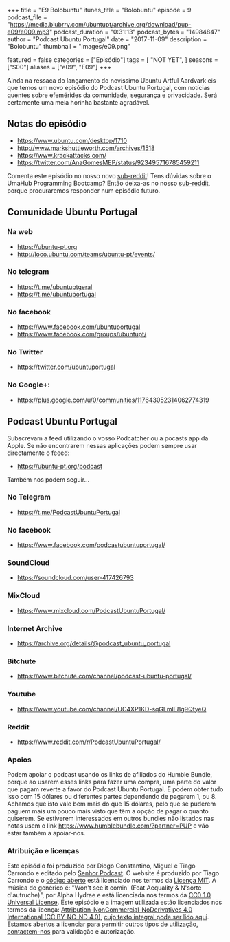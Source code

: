 +++
title = "E9 Bolobuntu"
itunes_title = "Bolobuntu"
episode = 9
podcast_file = "https://media.blubrry.com/ubuntupt/archive.org/download/pup-e09/e009.mp3"
podcast_duration = "0:31:13"
podcast_bytes = "14984847"
author = "Podcast Ubuntu Portugal"
date = "2017-11-09"
description = "Bolobuntu"
thumbnail = "images/e09.png"

featured = false
categories = ["Episódio"]
tags = [
  "NOT YET",
]
seasons = ["S00"]
aliases = ["e09", "E09"]
+++

Ainda na ressaca do lançamento do novíssimo Ubuntu Artful Aardvark eis que temos um novo episódio do Podcast Ubuntu Portugal, com notícias quentes sobre efemérides da comunidade, segurança e privacidade.
Será certamente uma meia horinha bastante agradável.

## Notas do episódio

* https://www.ubuntu.com/desktop/1710
* http://www.markshuttleworth.com/archives/1518
* https://www.krackattacks.com/
* https://twitter.com/AnaGomesMEP/status/923495716785459211

Comenta este episódio no nosso novo [sub-reddit](https://www.reddit.com/r/PodcastUbuntuPortugal/)!
Tens dúvidas sobre o UmaHub Programming Bootcamp?
Então deixa-as no nosso [sub-reddit](https://www.reddit.com/r/PodcastUbuntuPortugal/comments/778rao/umahub_programming_bootcamp/), porque procuraremos responder num episódio futuro.

## Comunidade Ubuntu Portugal
### Na web
* https://ubuntu-pt.org
* http://loco.ubuntu.com/teams/ubuntu-pt/events/

### No telegram
* https://t.me/ubuntuptgeral
* https://t.me/ubuntuportugal

### No facebook
* https://www.facebook.com/ubuntuportugal
* https://www.facebook.com/groups/ubuntupt/

### No Twitter
* https://twitter.com/ubuntuportugal

### No Google+:
* https://plus.google.com/u/0/communities/117643052314062774319

## Podcast Ubuntu Portugal
Subscrevam a feed utilizando o vosso Podcatcher ou a pocasts app da Apple.
Se não encontrarem nessas aplicações podem sempre usar directamente o feeed:
* https://ubuntu-pt.org/podcast

Também nos podem seguir…

### No Telegram
* https://t.me/PodcastUbuntuPortugal

### No facebook
* https://www.facebook.com/podcastubuntuportugal/

### SoundCloud
* https://soundcloud.com/user-417426793

### MixCloud
* https://www.mixcloud.com/PodcastUbuntuPortugal/

### Internet Archive
* https://archive.org/details/@podcast_ubuntu_portugal

### Bitchute
* https://www.bitchute.com/channel/podcast-ubuntu-portugal/

### Youtube
* https://www.youtube.com/channel/UC4XP1KD-sqGLmlE8g9QtyeQ

### Reddit
* https://www.reddit.com/r/PodcastUbuntuPortugal/


### Apoios
Podem apoiar o podcast usando os links de afiliados do Humble Bundle, porque ao usarem esses links para fazer uma compra, uma parte do valor que pagam reverte a favor do Podcast Ubuntu Portugal.
E podem obter tudo isso com 15 dólares ou diferentes partes dependendo de pagarem 1, ou 8.
Achamos que isto vale bem mais do que 15 dólares, pelo que se puderem paguem mais um pouco mais visto que têm a opção de pagar o quanto quiserem.
Se estiverem interessados em outros bundles não listados nas notas usem o link https://www.humblebundle.com/?partner=PUP e vão estar também a apoiar-nos.

### Atribuição e licenças
Este episódio foi produzido por Diogo Constantino, Miguel e Tiago Carrondo e editado pelo [Senhor Podcast](https://senhorpodcast.pt/).
O website é produzido por Tiago Carrondo e o [código aberto](https://gitlab.com/podcastubuntuportugal/website) está licenciado nos termos da [Licença MIT](https://gitlab.com/podcastubuntuportugal/website/main/LICENSE).
A música do genérico é: "Won't see it comin' (Feat Aequality & N'sorte d'autruche)", por Alpha Hydrae e está licenciada nos termos da [CC0 1.0 Universal License](https://creativecommons.org/publicdomain/zero/1.0/).
Este episódio e a imagem utilizada estão licenciados nos termos da licença: [Attribution-NonCommercial-NoDerivatives 4.0 International (CC BY-NC-ND 4.0)](https://creativecommons.org/licenses/by-nc-nd/4.0/), [cujo texto integral pode ser lido aqui](https://creativecommons.org/licenses/by-nc-nd/4.0/legalcode). Estamos abertos a licenciar para permitir outros tipos de utilização, [contactem-nos](https://podcastubuntuportugal.org/contactos) para validação e autorização.

